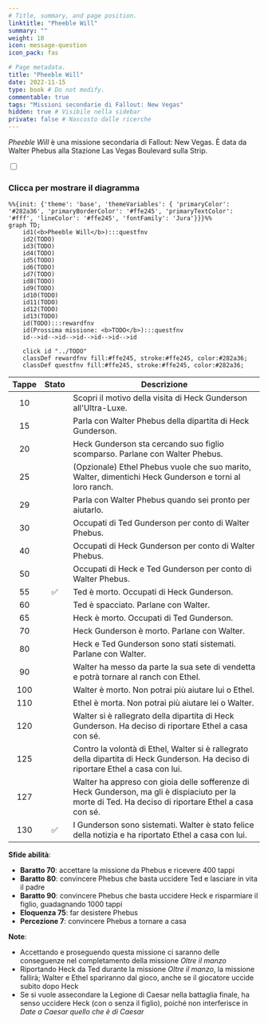 ```yaml
---
# Title, summary, and page position.
linktitle: "Pheeble Will"
summary: ""
weight: 10
icon: message-question
icon_pack: fas

# Page metadata.
title: "Pheeble Will"
date: 2022-11-15
type: book # Do not modify.
commentable: true
tags: "Missioni secondarie di Fallout: New Vegas"
hidden: true # Visibile nella sidebar
private: false # Nascosto dalle ricerche
---
```


<div class="fnv">


*Pheeble Will* è una missione secondaria di Fallout: New Vegas. È data da Walter Phebus alla Stazione Las Vegas Boulevard sulla Strip.


<section class="chart-collapse">
<input type="checkbox" name="collapse2" id="handle2">
<h3 class="handle">
<label for="handle2">Clicca per mostrare il diagramma</label>
</h3>
<div class="content">

```mermaid
%%{init: {'theme': 'base', 'themeVariables': { 'primaryColor': '#282a36', 'primaryBorderColor': '#ffe245', 'primaryTextColor': '#fff', 'lineColor': '#ffe245', 'fontFamily': 'Jura'}}}%%
graph TD;
    id1(<b>Pheeble Will</b>):::questfnv
    id2(TODO)
    id3(TODO)
    id4(TODO)
    id5(TODO)
    id6(TODO)
    id7(TODO) 
    id8(TODO)
    id9(TODO)
    id10(TODO)
    id11(TODO)
    id12(TODO)
    id13(TODO) 
    id(TODO):::rewardfnv
    id(Prossima missione: <b>TODO</b>):::questfnv
    id-->id-->id-->id-->id-->id-->id
    
    click id "../TODO"
    classDef rewardfnv fill:#ffe245, stroke:#ffe245, color:#282a36;
    classDef questfnv fill:#ffe245, stroke:#ffe245, color:#282a36;
```

</div>
</section>

| Tappe |       Stato        | Descrizione |
|:-----:|:------------------:| ----------- |
|                           10                          |            | Scopri il motivo della visita di Heck Gunderson all'Ultra-Luxe.                                                                                                             |
|                           15                          |            | Parla con Walter Phebus della dipartita di Heck Gunderson.                                                                                                                  |
|                           20                          |            | Heck Gunderson sta cercando suo figlio scomparso. Parlane con Walter Phebus.                                                                                                |
|                           25                          |            | (Opzionale) Ethel Phebus vuole che suo marito, Walter, dimentichi Heck Gunderson e torni al loro ranch.                                                                     |
|                           29                          |            | Parla con Walter Phebus quando sei pronto per aiutarlo.                                                                                                                     |
|                           30                          |            | Occupati di Ted Gunderson per conto di Walter Phebus.                                                                                                                       |
|                           40                          |            | Occupati di Heck Gunderson per conto di Walter Phebus.                                                                                                                      |
|                           50                          |            | Occupati di Heck e Ted Gunderson per conto di Walter Phebus.                                                                                                                |
|                           55                          | :white_check_mark: | Ted è morto. Occupati di Heck Gunderson.                                                                                                                                    |
|                           60                          |            | Ted è spacciato. Parlane con Walter.                                                                                                                                        |
|                           65                          |            | Heck è morto. Occupati di Ted Gunderson.                                                                                                                                    |
|                           70                          |            | Heck Gunderson è morto. Parlane con Walter.                                                                                                                                 |
|                           80                          |            | Heck e Ted Gunderson sono stati sistemati. Parlane con Walter.                                                                                                              |
|                           90                          |            | Walter ha messo da parte la sua sete di vendetta e potrà tornare al ranch con Ethel.                                                                                        |
|                          100                          |            | Walter è morto. Non potrai più aiutare lui o Ethel.                                                                                                                         |
|                          110                          |            | Ethel è morta. Non potrai più aiutare lei o Walter.                                                                                                                         |
|                          120                          |            | Walter si è rallegrato della dipartita di Heck Gunderson. Ha deciso di riportare Ethel a casa con sé.                                                                       |
|                          125                          |            | Contro la volontà di Ethel, Walter si è rallegrato della dipartita di Heck Gunderson. Ha deciso di riportare Ethel a casa con lui.                                          |
|                          127                          |            | Walter ha appreso con gioia delle sofferenze di Heck Gunderson, ma gli è dispiaciuto per la morte di Ted. Ha deciso di riportare Ethel a casa con sé.                       |
|                          130                          | :white_check_mark: | I Gunderson sono sistemati. Walter è stato felice della notizia e ha riportato Ethel a casa con lui.                                                                        |



**Sfide abilità**:
- **Baratto 70**: accettare la missione da Phebus e ricevere 400 tappi
- **Baratto 80**: convincere Phebus che basta uccidere Ted e lasciare in vita il padre
- **Baratto 90**: convincere Phebus che basta uccidere Heck e risparmiare il figlio, guadagnando 1000 tappi
- **Eloquenza 75**: far desistere Phebus
- **Percezione 7**: convincere Phebus a tornare a casa



**Note**:
- Accettando e proseguendo questa missione ci saranno delle conseguenze nel completamento della missione *Oltre il manzo*
- Riportando Heck da Ted durante la missione *Oltre il manzo*, la missione fallirà; Walter e Ethel spariranno dal gioco, anche se il giocatore uccide subito dopo Heck 
- Se si vuole assecondare la Legione di Caesar nella battaglia finale, ha senso uccidere Heck (con o senza il figlio), poiché non interferisce in *Date a Caesar quello che è di Caesar*



</div>


